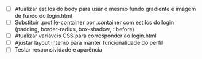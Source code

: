 - [ ] Atualizar estilos do body para usar o mesmo fundo gradiente e imagem de fundo do login.html
- [ ] Substituir .profile-container por .container com estilos do login (padding, border-radius, box-shadow, ::before)
- [ ] Atualizar variáveis CSS para corresponder ao login.html
- [ ] Ajustar layout interno para manter funcionalidade do perfil
- [ ] Testar responsividade e aparência
